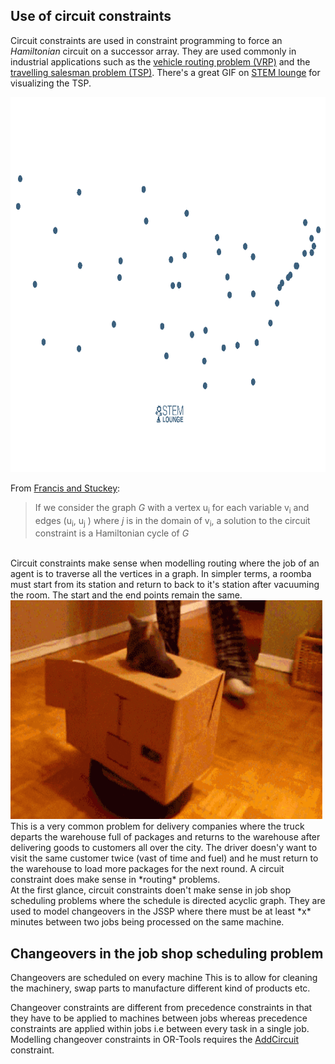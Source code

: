 ## Use of circuit constraints 
Circuit constraints are used in constraint programming to force an *Hamiltonian* circuit on a successor array. They are used commonly in industrial applications such as the [vehicle routing problem (VRP)](https://en.wikipedia.org/wiki/Vehicle_routing_problem) and
the [travelling salesman problem (TSP)](https://en.wikipedia.org/wiki/Travelling_salesman_problem). There's a great GIF on [STEM lounge](https://stemlounge.com/animated-algorithms-for-the-traveling-salesman-problem/) for visualizing the TSP.

<img src="/assets/tsp_nearest_neighbor.gif" width="1000" height="600" />
<br>

From [Francis and Stuckey](https://people.eng.unimelb.edu.au/pstuckey/circuit/):<br>
>If we consider the graph *G* with a vertex u<sub>i</sub> for each variable v<sub>i</sub> and edges (u<sub>i</sub>, u<sub>j</sub> ) where *j* is in the domain of v<sub>i</sub>, a solution to the circuit constraint is a Hamiltonian cycle of *G*
<br>
Circuit constraints make sense when modelling routing where the job of an agent is to traverse all the vertices in a graph. In simpler terms, a roomba must start from its station and return to back to it's station after vacuuming the room.
The start and the end points remain the same. 
<img src="/assets/cat_roomba_vrp.gif" width="500" height="350" />
<br>
This is a very common problem for delivery companies where the truck departs the warehouse full of packages and returns to the warehouse after delivering goods to customers all over the city. The driver doesn'y want to visit the same customer twice (vast of time and fuel) and he must return to the warehouse to load more packages for the next round.
A circuit constraint does make sense in *routing* problems. <br>
At the first glance, circuit constraints doen't make sense in job shop scheduling problems where the schedule is directed acyclic graph. 
They are used to model changeovers in the JSSP where there must be at least *x* minutes between two jobs being processed on the same machine. <br>

## Changeovers in the job shop scheduling problem

Changeovers are scheduled on every machine  This is to allow for cleaning the machinery, swap parts to manufacture different kind of products etc.<br>

Changeover constraints are different from precedence constraints in that they have to be applied to machines between jobs whereas precedence constraints are applied within jobs i.e between every task in a single job. 
Modelling changeover constraints in OR-Tools requires the [AddCircuit](https://developers.google.com/optimization/reference/python/sat/python/cp_model#addcircuit) constraint.
